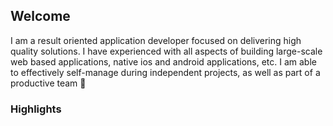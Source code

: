 ## Welcome

I am a result oriented application developer focused on delivering high quality solutions. I have experienced with all aspects of building large-scale web based applications, native ios and android applications, etc. I am able to effectively self-manage during independent projects, as well as part of a productive team :beers:

### Highlights
